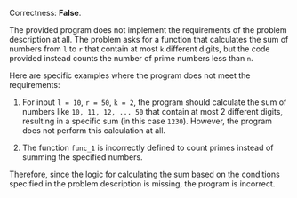 Correctness: **False**.

The provided program does not implement the requirements of the problem description at all. The problem asks for a function that calculates the sum of numbers from `l` to `r` that contain at most `k` different digits, but the code provided instead counts the number of prime numbers less than `n`. 

Here are specific examples where the program does not meet the requirements:

1. For input `l = 10`, `r = 50`, `k = 2`, the program should calculate the sum of numbers like `10, 11, 12, ... 50` that contain at most 2 different digits, resulting in a specific sum (in this case `1230`). However, the program does not perform this calculation at all.

2. The function `func_1` is incorrectly defined to count primes instead of summing the specified numbers.

Therefore, since the logic for calculating the sum based on the conditions specified in the problem description is missing, the program is incorrect.